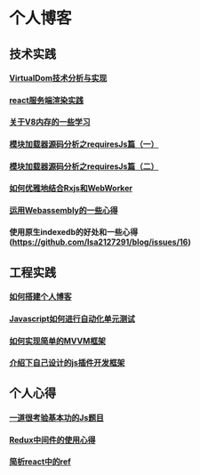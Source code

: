 # 个人博客

## 技术实践

#### [VirtualDom技术分析与实现](https://github.com/lsa2127291/blog/issues/1)
#### [react服务端渲染实践](https://github.com/lsa2127291/blog/issues/6)
#### [关于V8内存的一些学习](https://github.com/lsa2127291/blog/issues/4)
#### [模块加载器源码分析之requiresJs篇（一）](https://github.com/lsa2127291/blog/issues/9)
#### [模块加载器源码分析之requiresJs篇（二）](https://github.com/lsa2127291/blog/issues/10)
#### [如何优雅地结合Rxjs和WebWorker](https://github.com/lsa2127291/blog/issues/14)
#### [运用Webassembly的一些心得](https://github.com/lsa2127291/blog/issues/15)
#### 使用原生indexedb的好处和一些心得 (https://github.com/lsa2127291/blog/issues/16)

## 工程实践

#### [如何搭建个人博客](https://github.com/lsa2127291/blog/issues/2)
#### [Javascript如何进行自动化单元测试](https://github.com/lsa2127291/blog/issues/5)
#### [如何实现简单的MVVM框架](https://github.com/lsa2127291/blog/issues/8)
#### [介绍下自己设计的js插件开发框架](https://github.com/lsa2127291/blog/issues/3)

## 个人心得

#### [一道很考验基本功的Js题目](https://github.com/lsa2127291/blog/issues/11)
#### [Redux中间件的使用心得](https://github.com/lsa2127291/blog/issues/13)
#### [简析react中的ref](https://github.com/lsa2127291/blog/issues/12)
